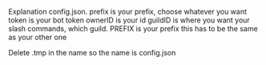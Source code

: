 Explanation config.json.
prefix is your prefix, choose whatever you want
token is your bot token
ownerID is your id
guildID is where you want your slash commands, which guild.
PREFIX is your prefix this has to be the same as your other one

Delete .tmp in the name so the name is config.json
